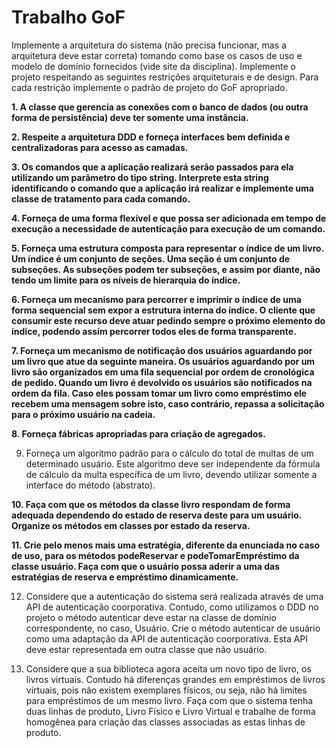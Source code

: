 # Trabalho GoF

Implemente a arquitetura do sistema (não precisa funcionar, mas a arquitetura deve estar correta) tomando como base os casos de uso e modelo de domínio fornecidos (vide site da disciplina). Implemente o projeto respeitando as seguintes restrições arquiteturais e de design. Para cada restrição implemente o padrão de projeto do GoF apropriado.

**1. A classe que gerencia as conexões com o banco de dados (ou outra forma de persistência) deve ter somente uma instância.**

**2. Respeite a arquitetura DDD e forneça interfaces bem definida e centralizadoras para acesso as camadas.**

**3. Os comandos que a aplicação realizará serão passados para ela utilizando um parâmetro do tipo string. Interprete esta string identificando o comando que a aplicação irá realizar e implemente uma classe de tratamento para cada comando.**

**4. Forneça de uma forma flexível e que possa ser adicionada em tempo de execução a necessidade de autenticação para execução de um comando.**

**5. Forneça uma estrutura composta para representar o índice de um livro. Um índice é um conjunto de seções. Uma seção é um conjunto de subseções. As subseções podem ter subseções, e assim por diante, não tendo um limite para os níveis de hierarquia do índice.**

**6. Forneça um mecanismo para percorrer e imprimir o índice de uma forma sequencial sem expor a estrutura interna do índice. O cliente que consumir este recurso deve atuar pedindo sempre o próximo elemento do índice, podendo assim percorrer todos eles de forma transparente.**

**7. Forneça um mecanismo de notificação dos usuários aguardando por um livro que atue da seguinte maneira. Os usuários aguardando por um livro são organizados em uma fila sequencial por ordem de cronológica de pedido. Quando um livro é devolvido os usuários são notificados na ordem da fila. Caso eles possam tomar um livro como empréstimo ele recebem uma mensagem sobre isto, caso contrário, repassa a solicitação para o próximo usuário na cadeia.**

**8. Forneça fábricas apropriadas para criação de agregados.**

9. Forneça um algoritmo padrão para o cálculo do total de multas de um determinado usuário. Este algoritmo deve ser independente da fórmula de cálculo da multa específica de um livro, devendo utilizar somente a interface do método (abstrato).

**10. Faça com que os métodos da classe livro respondam de forma adequada dependendo do estado de reserva deste para um usuário. Organize os métodos em classes por estado da reserva.**

**11. Crie pelo menos mais uma estratégia, diferente da enunciada no caso de uso, para os métodos podeReservar e podeTomarEmpréstimo da classe usuário. Faça com que o usuário possa aderir a uma das estratégias de reserva e empréstimo dinamicamente.**

12. Considere que a autenticação do sistema será realizada através de uma API de autenticação coorporativa. Contudo, como utilizamos o DDD no projeto o método autenticar deve estar na classe de domínio correspondente, no caso, Usuário. Crie o método autenticar de usuário como uma adaptação da API de autenticação coorporativa. Esta API deve estar representada em outra classe que não usuário.

13. Considere que a sua biblioteca agora aceita um novo tipo de livro, os livros virtuais. Contudo há diferenças grandes em empréstimos de livros virtuais, pois não existem exemplares físicos, ou seja, não há limites para empréstimos de um mesmo livro. Faça com que o sistema tenha duas linhas de produto, Livro Físico e Livro Virtual e trabalhe de forma homogênea para criação das classes associadas as estas linhas de produto.
